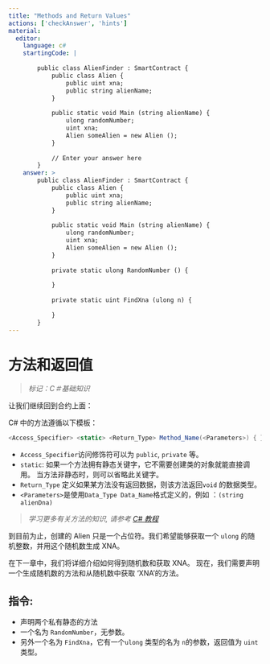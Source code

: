 ```yaml
---
title: "Methods and Return Values"
actions: ['checkAnswer', 'hints']
material: 
  editor:
    language: c#
    startingCode: |
    
        public class AlienFinder : SmartContract {
            public class Alien {
                public uint xna;
                public string alienName;
            }
            
            public static void Main (string alienName) {
                ulong randomNumber;
                uint xna; 
                Alien someAlien = new Alien (); 
            }
            
            // Enter your answer here
        }
    answer: > 
        public class AlienFinder : SmartContract {
            public class Alien {
                public uint xna;
                public string alienName;
            }
            
            public static void Main (string alienName) {
                ulong randomNumber;
                uint xna; 
                Alien someAlien = new Alien (); 
            }
            
            private static ulong RandomNumber () {
            
            }
            
            private static uint FindXna (ulong n) {
            
            }
        }
---
```


# 方法和返回值
> *标记：C＃基础知识*

让我们继续回到合约上面：

C# 中的方法遵循以下模板：

```c#
<Access_Specifier> <static> <Return_Type> Method_Name(<Parameters>) { }
```

- `Access_Specifier`访问修饰符可以为 `public`, `private` 等。
- `static`: 如果一个方法拥有静态关键字，它不需要创建类的对象就能直接调用。
   当方法非静态时，则可以省略此关键字。
- `Return_Type` 定义如果某方法没有返回数据，则该方法返回`void` 的数据类型。
- `<Parameters>`是使用`Data_Type Data_Name`格式定义的，例如 ：`(string alienDna)`

> *学习更多有关方法的知识, 请参考 [C# 教程](https://www.tutlane.com/tutorial/csharp/csharp-methods-functions-with-examples)*

到目前为止，创建的 Alien 只是一个占位符。我们希望能够获取一个 `ulong` 的随机整数，并用这个随机数生成 XNA。

在下一章中，我们将详细介绍如何得到随机数和获取 XNA。 现在，我们需要声明一个生成随机数的方法和从随机数中获取 ‘XNA’的方法。

## 指令: 

- 声明两个私有静态的方法
- 一个名为 `RandomNumber`，无参数。
- 另外一个名为 `FindXna`，它有一个`ulong` 类型的名为 `n`的参数，返回值为 `uint` 类型。
